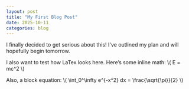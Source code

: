 ```yaml
---
layout: post
title: "My First Blog Post"
date: 2025-10-11
categories: blog
---
```


I finally decided to get serious about this! I've outlined my plan and will hopefully begin tomorrow.

I also want to test how LaTex looks here. Here’s some inline math: \\( E = mc^2 \\)

Also, a block equation:
\\(
\int_0^\\infty e^{-x^2} dx = \\frac{\\sqrt{\\pi}}{2}
\\)
